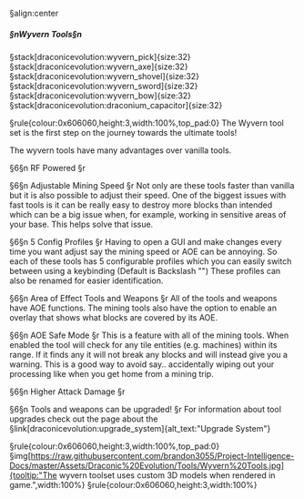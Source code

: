 §align:center
##### §nWyvern Tools§n

§stack[draconicevolution:wyvern_pick]{size:32} §stack[draconicevolution:wyvern_axe]{size:32} §stack[draconicevolution:wyvern_shovel]{size:32} §stack[draconicevolution:wyvern_sword]{size:32} §stack[draconicevolution:wyvern_bow]{size:32} §stack[draconicevolution:draconium_capacitor]{size:32}

§rule{colour:0x606060,height:3,width:100%,top_pad:0}
The Wyvern tool set is the first step on the journey towards the ultimate tools!

The wyvern tools have many advantages over vanilla tools.

§6§n RF Powered §r

§6§n Adjustable Mining Speed §r
Not only are these tools faster than vanilla but it is also possible to adjust their speed.
One of the biggest issues with fast tools is it can be really easy to destroy more blocks than intended which can be a big issue when, for example, working in sensitive areas of your base.
This helps solve that issue.

§6§n 5 Config Profiles §r
Having to open a GUI and make changes every time you want adjust say the mining speed or AOE can be annoying.
So each of these tools has 5 configurable profiles which you can easily switch between using a keybinding (Default is Backslash "\")
These profiles can also be renamed for easier identification.

§6§n Area of Effect Tools and Weapons §r
All of the tools and weapons have AOE functions. The mining tools also have the option to enable an overlay that shows what blocks are covered by its AOE. 

§6§n AOE Safe Mode §r
This is a feature with all of the mining tools. When enabled the tool will check for any tile entities (e.g. machines) within its range.
If it finds any it will not break any blocks and will instead give you a warning.
This is a good way to avoid say.. accidentally wiping out your processing like when you get home from a mining trip. 

§6§n Higher Attack Damage §r

§6§n Tools and weapons can be upgraded! §r
For information about tool upgrades check out the page about the §link[draconicevolution:upgrade_system]{alt_text:"Upgrade System"}

§rule{colour:0x606060,height:3,width:100%,top_pad:0}
§img[https://raw.githubusercontent.com/brandon3055/Project-Intelligence-Docs/master/Assets/Draconic%20Evolution/Tools/Wyvern%20Tools.jpg]{tooltip:"The wyvern toolset uses custom 3D models when rendered in game.",width:100%}
§rule{colour:0x606060,height:3,width:100%}